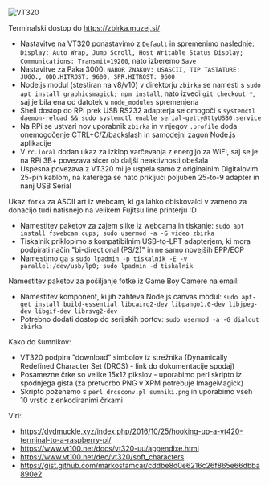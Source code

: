 ![VT320](https://raw.githubusercontent.com/markostamcar/muzej.si/master/vt320/vt320.jpg)

Terminalski dostop do https://zbirka.muzej.si/
- Nastavitve na VT320 ponastavimo z `Default` in spremenimo naslednje: `Display: Auto Wrap, Jump Scroll, Host Writable Status Display; Communications: Transmit=19200`, nato izberemo `Save`
- Nastavitve za Paka 3000: `NABOR ZNAKOV: USASCII, TIP TASTATURE: JUGO., ODD.HITROST: 9600, SPR.HITROST: 9600`
- Node.js modul (stestiran na v8/v10) v direktorju `zbirka` se namesti s `sudo apt install graphicsmagick; npm install`, nato izvedi `git checkout *`, saj je bila ena od datotek v `node_modules` spremenjena 
- Shell dostop do RPi prek USB RS232 adapterja se omogoči s `systemctl daemon-reload && sudo systemctl enable serial-getty@ttyUSB0.service`
- Na RPi se ustvari nov uporabnik `zbirka` in v njegov `.profile` doda onemogočenje CTRL+C/Z/backslash in samodejni zagon Node.js aplikacije
- V `rc.local` dodan ukaz za izklop varčevanja z energijo za WiFi, saj se je na RPi 3B+ povezava sicer ob daljši neaktivnosti obešala
- Uspesna povezava z VT320 mi je uspela samo z originalnim Digitalovim 25-pin kablom, na katerega se nato prikljuci poljuben 25-to-9 adapter in nanj USB Serial

Ukaz `fotka` za ASCII art iz webcam, ki ga lahko obiskovalci v zameno za donacijo tudi natisnejo na velikem Fujitsu line printerju :D

- Namestitev paketov za zajem slike iz webcama in tiskanje:
`sudo apt install fswebcam cups; sudo usermod -a -G video zbirka`
- Tiskalnik priklopimo s kompatibilnim USB-to-LPT adapterjem, ki mora podpirati način "bi-directional (PS/2)" in ne samo novejših EPP/ECP
- Namestimo ga s `sudo lpadmin -p tiskalnik -E -v parallel:/dev/usb/lp0; sudo lpadmin -d tiskalnik`

Namestitev paketov za pošiljanje fotke iz Game Boy Camere na email:

- Namestitev komponent, ki jih zahteva Node.js canvas modul: `sudo apt-get install build-essential libcairo2-dev libpango1.0-dev libjpeg-dev libgif-dev librsvg2-dev`
- Potrebno dodati dostop do serijskih portov: `sudo usermod -a -G dialout zbirka`


Kako do šumnikov:
- VT320 podpira "download" simbolov iz strežnika (Dynamically Redefined Character Set (DRCS) - link do dokumentacije spodaj)
- Posamezne črke so velike 15x12 pikslov - uporabimo perl skripto iz spodnjega gista (za pretvorbo PNG v XPM potrebuje ImageMagick)
- Skripto poženemo s `perl drcsconv.pl sumniki.png` in uporabimo vseh 10 vrstic z enkodiranimi črkami

Viri:
- https://dvdmuckle.xyz/index.php/2016/10/25/hooking-up-a-vt420-terminal-to-a-raspberry-pi/
- https://www.vt100.net/docs/vt320-uu/appendixe.html
- https://www.vt100.net/dec/vt320/soft_characters
- https://gist.github.com/markostamcar/cddbe8d0e6216c26f865e66dbba890e2
